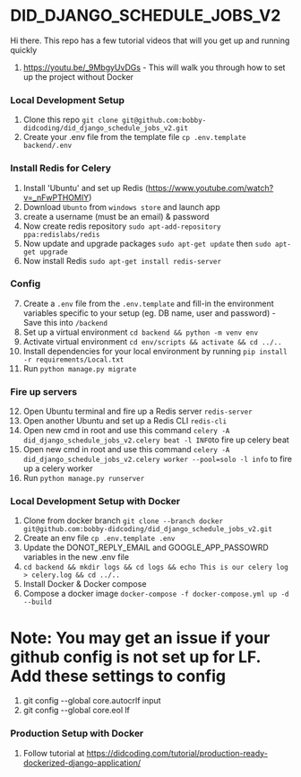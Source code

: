 # DID_DJANGO_SCHEDULE_JOBS_V2

Hi there.
This repo has a few tutorial videos that will you get up and running quickly
1) https://youtu.be/_9MbgyUvDGs - This will walk you through how to set up the project without Docker

### Local Development Setup
1. Clone this repo `git clone git@github.com:bobby-didcoding/did_django_schedule_jobs_v2.git`
2. Create your .env file from the template file `cp .env.template backend/.env`

### Install Redis for Celery
1. Install 'Ubuntu' and set up Redis (https://www.youtube.com/watch?v=_nFwPTHOMIY)
2. Download `Ubunto` from `windows store` and launch app
3. create a username (must be an email) & password
4. Now create redis repository `sudo apt-add-repository ppa:redislabs/redis`
5. Now update and upgrade packages `sudo apt-get update` then `sudo apt-get upgrade`
6. Now install Redis `sudo apt-get install redis-server`
### Config
7. Create a `.env` file from the `.env.template` and fill-in the environment variables specific to your setup (eg. DB
   name, user and password) - Save this into `/backend`
8. Set up a virtual environment `cd backend && python -m venv env`
9. Activate virtual environment `cd env/scripts && activate && cd ../..`
10. Install dependencies for your local environment by running `pip install -r requirements/Local.txt`
11. Run `python manage.py migrate`

### Fire up servers
12. Open Ubuntu terminal and fire up a Redis server `redis-server`
13. Open another Ubuntu and set up a Redis CLI `redis-cli`
14. Open new cmd in root and use this command `celery -A did_django_schedule_jobs_v2.celery beat -l INFO`to fire up celery beat
15. Open new cmd in root and use this command `celery -A did_django_schedule_jobs_v2.celery worker --pool=solo -l info` to fire up a celery worker
16. Run `python manage.py runserver`


### Local Development Setup with Docker
1. Clone from docker branch `git clone --branch docker git@github.com:bobby-didcoding/did_django_schedule_jobs_v2.git`
2. Create an env file `cp .env.template .env`
3. Update the DONOT_REPLY_EMAIL and GOOGLE_APP_PASSOWRD variables in the new .env file
4. `cd backend && mkdir logs && cd logs && echo This is our celery log > celery.log && cd ../..`
5. Install Docker & Docker compose
6. Compose a docker image `docker-compose -f docker-compose.yml up -d --build`

# Note: You may get an issue if your github config is not set up for LF. Add these settings to config
1. git config --global core.autocrlf input
2. git config --global core.eol lf


### Production Setup with Docker
1. Follow tutorial at https://didcoding.com/tutorial/production-ready-dockerized-django-application/